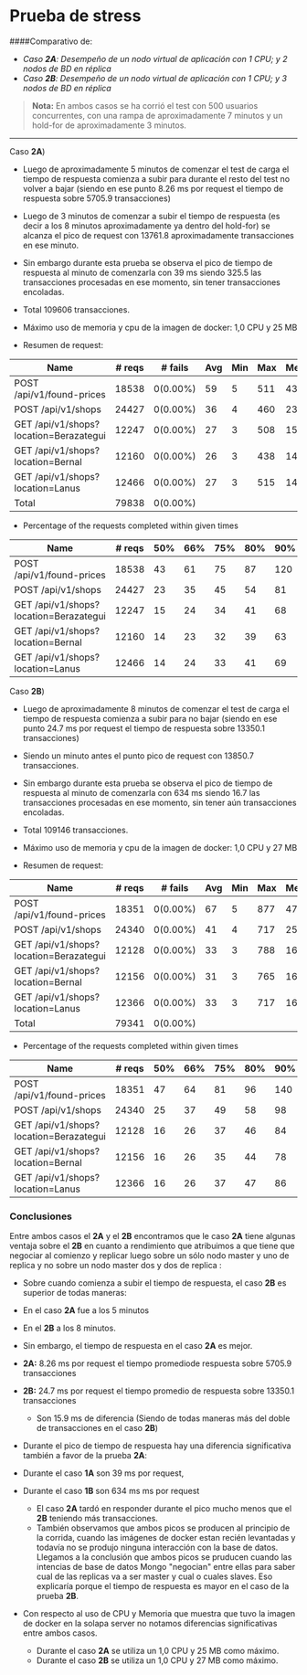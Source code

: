 Prueba de stress 
===================

####Comparativo de:

 - _Caso **2A**: Desempeño de un nodo virtual de aplicación con 1 CPU; y 2 nodos de BD en réplica_
 - _Caso **2B**: Desempeño de un nodo virtual de aplicación con 1 CPU; y 3 nodos de BD en réplica_


> **Nota:**
> En ambos casos se ha corrió el test con 500 usuarios concurrentes, con una rampa de aproximadamente 7 minutos y un hold-for de aproximadamente 3 minutos.

----------

Caso **2A**)

- Luego de aproximadamente 5 minutos de comenzar el test de carga el tiempo de respuesta comienza a subir para durante el resto del test no volver a bajar (siendo en ese punto  8.26 ms por request el tiempo de respuesta sobre  5705.9 transacciones)

- Luego de 3 minutos de comenzar a subir el tiempo de respuesta (es decir a los 8 minutos aproximadamente ya dentro del hold-for) se alcanza el pico de request con 13761.8 aproximadamente transacciones en ese minuto.

- Sin embargo durante esta prueba se observa el pico de tiempo de respuesta al minuto de comenzarla con 39 ms  siendo 325.5 las transacciones procesadas en ese momento, sin tener transacciones encoladas.

- Total 109606 transacciones. 

- Máximo uso de memoria y cpu de la imagen de docker: 1,0 CPU y 25 MB 

- Resumen de request:

|Name   |# reqs |# fails|Avg |Min  |Max  |Median   |req/s |
|-------|-------|-------|----|-----|-----|---------|------|
|POST /api/v1/found-prices  |                                   18538  |   0(0.00%) |     59   |    5  |   511  |      43 |  54.70 |
|POST /api/v1/shops         |                                    24427 |    0(0.00%) |     36   |    4  |   460  |      23 |  66.50|
|GET /api/v1/shops?location=Berazategui |                        12247  |   0(0.00%) |     27   |    3  |   508  |      15 |  36.10|
|GET /api/v1/shops?location=Bernal  |                            12160  |   0(0.00%)  |    26  |     3   |  438  |      14  | 32.00 |
|GET /api/v1/shops?location=Lanus |                              12466   |  0(0.00%) |     27   |    3  |   515  |      14 |  35.90|
|Total  |79838  | 0(0.00%) | |     |     |         | 225.20|

- Percentage of the requests completed within given times

|Name|# reqs|50%|66%|75%|80%|90%|95%|98%|99%|100%|
|-------|-------|-----|-----|-----|------|-----|-----|-----|-----|-------|
|POST /api/v1/found-prices  |                                     18538   |  43  |   61  |   75  |   87  |  120 |   150 |   210 |   280 |   511|
| POST /api/v1/shops    |                                          24427  |   23 |    35  |   45  |   54 |    81  |  110  |  160  |  210 |   460|
|GET /api/v1/shops?location=Berazategui|                          12247  |   15 |    24   |  34   |  41   |  68  |   96   | 130  |  170  |  508|
|GET /api/v1/shops?location=Bernal|                               12160  |   14  |   23  |   32  |   39  |   63  |   91   | 130  |  160  |  438|
|GET /api/v1/shops?location=Lanus |                               12466   |  14   |  24   |  33  |   41  |   69  |   99 |   130 |   170  |  515|





Caso **2B**)

- Luego de aproximadamente 8 minutos de comenzar el test de carga el tiempo de respuesta comienza a subir para no bajar (siendo en ese punto  24.7 ms por request el tiempo de respuesta sobre  13350.1 transacciones)

- Siendo un minuto antes el punto pico de request con 13850.7 transacciones.

- Sin embargo durante esta prueba se observa el pico de tiempo de respuesta al minuto de comenzarla con 634 ms  siendo 16.7 las transacciones procesadas en ese momento, sin tener aún transacciones encoladas.

- Total 109146 transacciones.  

- Máximo uso de memoria y cpu de la imagen de docker: 1,0 CPU y 27 MB 

- Resumen de request:

|Name   |# reqs |# fails|Avg |Min  |Max  |Median   |req/s |
|-------|-------|-------|----|-----|-----|---------|------|
|POST /api/v1/found-prices|                                      18351  |   0(0.00%)  |    67   |    5 |    877  |      47 |  50.70|
|POST /api/v1/shops |                                            24340  |   0(0.00%)   |   41 |      4  |   717  |      25 |   72.90 |
|GET /api/v1/shops?location=Berazategui |                        12128  |   0(0.00%) |     33  |     3   |  788  |      16 |   31.40|
|GET /api/v1/shops?location=Bernal|                              12156  |   0(0.00%) |     31  |     3  |   765  |      16 |  37.00 |
|GET /api/v1/shops?location=Lanus|                               12366 |    0(0.00%) |     33  |     3  |   717  |      16 |  34.70|
|Total  | 79341 | 0(0.00%) | |     |     |         |226.70|

- Percentage of the requests completed within given times

|Name|# reqs|50%|66%|75%|80%|90%|95%|98%|99%|100%|
|-------|-------|-----|-----|-----|------|-----|-----|-----|-----|-------|
|POST /api/v1/found-prices                               |        18351|47|64|81|96|140|190|270|320|877|
|POST /api/v1/shops                                     |         24340|25|37|49|58|98|140|210|260|717|
|GET /api/v1/shops?location=Berazategui                   |       12128|16|26|37|46|84|120|180|230|788|
|GET /api/v1/shops?location=Bernal                         |      12156|16|26|35|44|78|120|180|220|765|
|GET /api/v1/shops?location=Lanus                           |     12366|16|26|37|47|86|130|180|230|717|


### **Conclusiones**

Entre ambos casos el **2A** y el **2B** encontramos que le caso **2A** tiene algunas ventaja sobre el **2B** en cuanto a rendimiento que atribuimos a que tiene que negociar al comienzo y replicar luego sobre un sólo nodo master y uno de replica y no sobre un nodo master dos y dos de replica :

- Sobre cuando comienza a subir el tiempo de respuesta, el caso **2B** es superior de todas maneras:
 -  En el caso **2A** fue a los 5 minutos 
 - En el **2B** a los 8 minutos.
  
-  Sin embargo, el tiempo de respuesta en el caso **2A** es mejor.
 -  **2A:** 8.26 ms por request el tiempo promediode respuesta sobre  5705.9 transacciones 
 - **2B:** 24.7 ms por request el tiempo promedio de respuesta sobre 13350.1 transacciones 
     - Son 15.9 ms de diferencia (Siendo de todas maneras más del doble de transacciones en el caso **2B**)  

- Durante el pico de tiempo de respuesta hay una diferencia significativa también a favor de la prueba **2A**:  
- Durante el caso **1A** son 39 ms por request, 
- Durante el caso **1B** son 634 ms ms por request
	- El caso **2A** tardó en responder durante el pico mucho menos que el **2B** teniendo más transacciones. 
	- También observamos que ambos picos se producen al principio de la corrida, cuando las imágenes de docker estan recién levantadas y todavía no se produjo ninguna interacción con la base de datos. Llegamos a la conclusión que ambos picos se pruducen cuando las intencias de base de datos Mongo "negocian" entre ellas para saber cual de las replicas va a ser master y cual o cuales slaves. Eso explicaría porque el tiempo de respuesta es mayor en el caso de la prueba **2B**.  

- Con respecto al uso de CPU y Memoria que muestra que tuvo la imagen de docker en la solapa server no notamos diferencias significativas entre ambos casos.
	- Durante el caso **2A** se utiliza un 1,0 CPU y 25 MB como máximo.
	- Durante el caso **2B** se utiliza un 1,0 CPU y 27 MB  como máximo.

 
